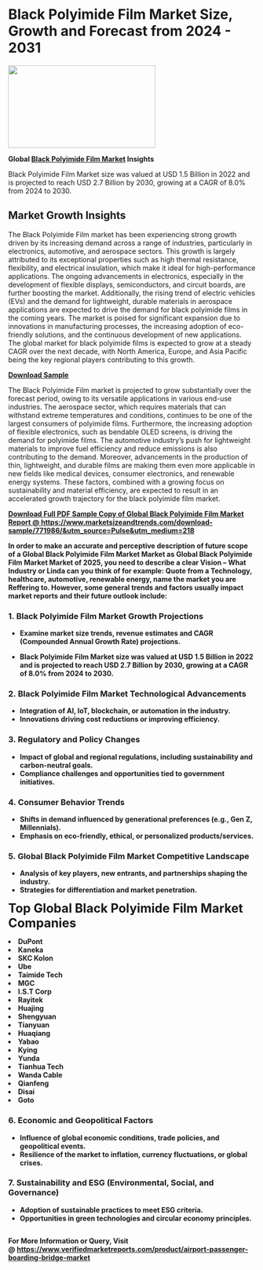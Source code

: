 <H1>Black Polyimide Film Market Size, Growth and Forecast from 2024 - 2031</H1><img class="aligncenter size-medium wp-image-584254" src="https://thirdeyenews.in/wp-content/uploads/2024/09/Global-Market-Research-300x168.jpeg" alt="" width="300" height="168" /><p><strong>Global&nbsp;<a href="https://www.marketsizeandtrends.com/download-sample/771986/&amp;utm_source=Pulse&amp;utm_medium=218">Black Polyimide Film Market</a> Insights</strong></p><p>Black Polyimide Film Market size was valued at USD 1.5 Billion in 2022 and is projected to reach USD 2.7 Billion by 2030, growing at a CAGR of 8.0% from 2024 to 2030.</p><p><h2>Market Growth Insights</h2> <p>The Black Polyimide Film market has been experiencing strong growth driven by its increasing demand across a range of industries, particularly in electronics, automotive, and aerospace sectors. This growth is largely attributed to its exceptional properties such as high thermal resistance, flexibility, and electrical insulation, which make it ideal for high-performance applications. The ongoing advancements in electronics, especially in the development of flexible displays, semiconductors, and circuit boards, are further boosting the market. Additionally, the rising trend of electric vehicles (EVs) and the demand for lightweight, durable materials in aerospace applications are expected to drive the demand for black polyimide films in the coming years. The market is poised for significant expansion due to innovations in manufacturing processes, the increasing adoption of eco-friendly solutions, and the continuous development of new applications. The global market for black polyimide films is expected to grow at a steady CAGR over the next decade, with North America, Europe, and Asia Pacific being the key regional players contributing to this growth.</p> <p><strong><a href="#">Download Sample</a></strong></p> <p>The Black Polyimide Film market is projected to grow substantially over the forecast period, owing to its versatile applications in various end-use industries. The aerospace sector, which requires materials that can withstand extreme temperatures and conditions, continues to be one of the largest consumers of polyimide films. Furthermore, the increasing adoption of flexible electronics, such as bendable OLED screens, is driving the demand for polyimide films. The automotive industry’s push for lightweight materials to improve fuel efficiency and reduce emissions is also contributing to the demand. Moreover, advancements in the production of thin, lightweight, and durable films are making them even more applicable in new fields like medical devices, consumer electronics, and renewable energy systems. These factors, combined with a growing focus on sustainability and material efficiency, are expected to result in an accelerated growth trajectory for the black polyimide film market.</p> <p><strong><a href="#"></p><p><span class=""><strong>Download Full PDF Sample Copy of Global Black Polyimide Film Market Report</strong> @ <a href="https://www.marketsizeandtrends.com/download-sample/771986/&amp;utm_source=Pulse&amp;utm_medium=218" target="_blank">https://www.marketsizeandtrends.com/download-sample/771986/&amp;utm_source=Pulse&amp;utm_medium=218</a></span></p><p>In order to make an accurate and perceptive description of future scope of a Global&nbsp;Black Polyimide Film Market Market as Global&nbsp;Black Polyimide Film Market Market of 2025, you need to describe a clear Vision &ndash; What Industry or Linda can you think of for example: Quote from a Technology, healthcare, automotive, renewable energy, name the market you are Reffering to. However, some general trends and factors usually impact market reports and their future outlook include:</p><h3>1.&nbsp;<strong>Black Polyimide Film Market Growth Projections</strong></h3><ul><li>Examine market size trends, revenue estimates and CAGR (Compounded Annual Growth Rate) projections.</li><li><p>Black Polyimide Film Market size was valued at USD 1.5 Billion in 2022 and is projected to reach USD 2.7 Billion by 2030, growing at a CAGR of 8.0% from 2024 to 2030.</p></li></ul><h3>2.&nbsp;<strong>Black Polyimide Film Market Technological Advancements</strong></h3><ul><li>Integration of AI, IoT, blockchain, or automation in the industry.</li><li>Innovations driving cost reductions or improving efficiency.</li></ul><h3>3.&nbsp;<strong>Regulatory and Policy Changes</strong></h3><ul><li>Impact of global and regional regulations, including sustainability and carbon-neutral goals.</li><li>Compliance challenges and opportunities tied to government initiatives.</li></ul><h3>4.&nbsp;<strong>Consumer Behavior Trends</strong></h3><ul><li>Shifts in demand influenced by generational preferences (e.g., Gen Z, Millennials).</li><li>Emphasis on eco-friendly, ethical, or personalized products/services.</li></ul><h3>5.&nbsp;<strong>Global Black Polyimide Film Market Competitive Landscape</strong></h3><ul><li>Analysis of key players, new entrants, and partnerships shaping the industry.</li><li>Strategies for differentiation and market penetration.</li></ul><p data-pm-slice="1 1 []"><span style="color: inherit; font-family: inherit; font-size: 25px;">Top Global Black Polyimide Film Market Companies</span></p><div class="" data-test-id=""><p><li>DuPont</li><li> Kaneka</li><li> SKC Kolon</li><li> Ube</li><li> Taimide Tech</li><li> MGC</li><li> I.S.T Corp</li><li> Rayitek</li><li> Huajing</li><li> Shengyuan</li><li> Tianyuan</li><li> Huaqiang</li><li> Yabao</li><li> Kying</li><li> Yunda</li><li> Tianhua Tech</li><li> Wanda Cable</li><li> Qianfeng</li><li> Disai</li><li> Goto</li></p></div><h3>6.&nbsp;<strong>Economic and Geopolitical Factors</strong></h3><ul><li>Influence of global economic conditions, trade policies, and geopolitical events.</li><li>Resilience of the market to inflation, currency fluctuations, or global crises.</li></ul><h3>7.&nbsp;<strong>Sustainability and ESG (Environmental, Social, and Governance)</strong></h3><ul><li>Adoption of sustainable practices to meet ESG criteria.</li><li>Opportunities in green technologies and circular economy principles.</li></ul><h2><strong style="font-size: 14px;">For More Information or Query, Visit @&nbsp;</strong><a style="background-color: #ffffff; font-size: 14px;" href="https://www.marketsizeandtrends.com/report/black-polyimide-film-market/" target="_blank">https://www.verifiedmarketreports.com/product/airport-passenger-boarding-bridge-market</a></h2>
